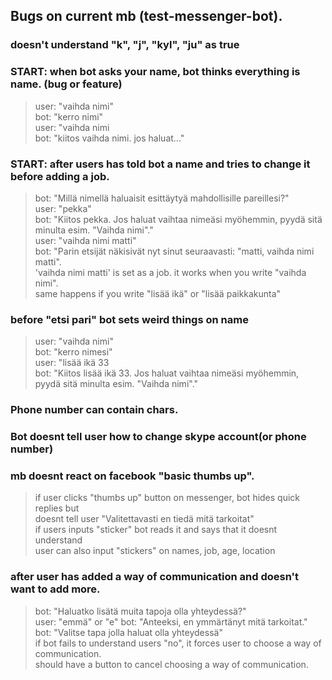 ## Bugs on current mb (test-messenger-bot).

### doesn't understand "k", "j", "kyl", "ju" as true

### START: when bot asks your name, bot thinks everything is name. (bug or feature)
>user: "vaihda nimi"  
bot: "kerro nimi"  
user: "vaihda nimi  
bot: "kiitos vaihda nimi. jos haluat..."  

### START: after users has told bot a name and tries to change it before adding a job.
>bot: "Millä nimellä haluaisit esittäytyä mahdollisille pareillesi?"  
user: "pekka"  
bot: "Kiitos pekka. Jos haluat vaihtaa nimeäsi myöhemmin, pyydä sitä minulta esim. "Vaihda nimi"."  
user: "vaihda nimi matti"  
bot: "Parin etsijät näkisivät nyt sinut seuraavasti: "matti, vaihda nimi matti".  
'vaihda nimi matti' is set as a job. it works when you write "vaihda nimi".  
same happens if you write "lisää ikä" or "lisää paikkakunta"  

### before "etsi pari" bot sets weird things on name
>user: "vaihda nimi"  
bot: "kerro nimesi"  
user: "lisää ikä 33  
bot: "Kiitos lisää ikä 33. Jos haluat vaihtaa nimeäsi myöhemmin, pyydä sitä minulta esim. "Vaihda nimi"."  
 
### Phone number can contain chars.

### Bot doesnt tell user how to change skype account(or phone number)  

### mb doesnt react on facebook "basic thumbs up". 
>if user clicks "thumbs up" button on messenger, bot hides quick replies but  
doesnt tell user "Valitettavasti en tiedä mitä tarkoitat"  
if users inputs "sticker" bot reads it and says that it doesnt understand  
user can also input "stickers" on names, job, age, location  

### after user has added a way of communication and doesn't want to add more.
>bot: "Haluatko lisätä muita tapoja olla yhteydessä?"  
user: "emmä" or "e"
bot: "Anteeksi, en ymmärtänyt mitä tarkoitat."  
bot: "Valitse tapa jolla haluat olla yhteydessä"  
if bot fails to understand users "no", it forces user to choose a way of communication.  
should have a button to cancel choosing a way of communication.  
